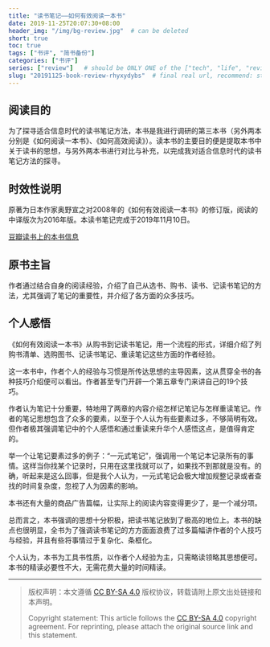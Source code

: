 ```yaml
---
title: "读书笔记——如何有效阅读一本书"
date: 2019-11-25T20:07:30+08:00
header_img: "/img/bg-review.jpg"  # can be deleted
short: true
toc: true
tags: ["书评", "简书备份"]
categories: ["书评"]
series: ["review"]   # should be ONLY ONE of the ["tech", "life", "review"]
slug: "20191125-book-review-rhyxydybs"  # final real url, recommend: start by date, follow lower case words with hyphen splitter. E.g., `20230316-text-title`
---
```


## 阅读目的

为了探寻适合信息时代的读书笔记方法，本书是我进行调研的第三本书（另外两本分别是《如何阅读一本书》、《如何高效阅读》）。读本书的主要目的便是提取本书中关于读书的思想，与另外两本书进行对比与补充，以完成我对适合信息时代的读书笔记方法的探寻。

## 时效性说明

原著为日本作家奥野宣之对2008年的《如何有效阅读一本书》的修订版，阅读的中译版次为2016年版。本读书笔记完成于2019年11月10日。

[豆瓣读书上的本书信息](https://book.douban.com/subject/26789567/)

## 原书主旨

作者通过结合自身的阅读经验，介绍了自己从选书、购书、读书、记读书笔记的方法，尤其强调了笔记的重要性，并介绍了各方面的众多技巧。

## 个人感悟

《如何有效阅读一本书》从购书到记读书笔记，用一个流程的形式，详细介绍了列购书清单、选购图书、记读书笔记、重读笔记这些方面的作者经验。

这一本书中，作者个人的经验与习惯是所传达思想的主导因素，这从贯穿全书的各种技巧介绍便可以看出。作者甚至专门开辟一个第五章专门来讲自己的19个技巧。

作者认为笔记十分重要，特地用了两章的内容介绍怎样记笔记与怎样重读笔记。作者的笔记思想包含了众多的要素，以至于个人认为有些要素过多，不够简明有效。但作者极其强调笔记中的个人感悟和通过重读来升华个人感悟这点，是值得肯定的。

举一个让笔记要素过多的例子：“一元式笔记”，强调用一个笔记本记录所有的事情。这样当你找某个记录时，只用在这里找就可以了，如果找不到那就是没有。的确，听起来是这么回事，但是我个人认为，一元式笔记会极大增加规整记录或者查找的时间复杂度，忽视了人为因素的影响。

本书还有大量的商品广告篇幅，让实际上的阅读内容变得更少了，是一个减分项。

总而言之，本书强调的思想十分积极，把读书笔记放到了极高的地位上。本书的缺点也很明显，全书为了强调读书笔记的方方面面浪费了过多篇幅讲作者的个人技巧与经验，并且有些将事情过于复杂化、条框化。

个人认为，本书为工具书性质，以作者个人经验为主，只需略读领略其思想便可。本书的精读必要性不大，无需花费大量的时间精读。


---

> 版权声明：本文遵循 [CC BY-SA 4.0](https://creativecommons.org/licenses/by-sa/4.0/deed.zh) 版权协议，转载请附上原文出处链接和本声明。
>
> Copyright statement: This article follows the [CC BY-SA 4.0](https://creativecommons.org/licenses/by-sa/4.0/deed.en) copyright agreement. For reprinting, please attach the original source link and this statement.
